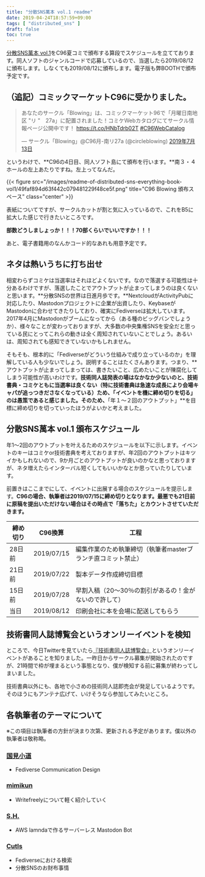 ```yaml
---
title: "分散SNS萬本 vol.1 readme"
date: 2019-04-24T18:57:59+09:00
tags: [ "distributed_sns" ]
draft: false
toc: true
---
```


[分散SNS萬本 vol.1](https://connpass.com/event/115011/)をC96夏コミで頒布する算段でスケジュールを立てております。同人ソフトのジャンルコードで応募しているので、当選したら2019/08/12に頒布します。しなくても2019/08/12に頒布します。電子版も弊BOOTHで頒布予定です。

## （追記）コミックマーケットC96に受かりました。

<blockquote class="twitter-tweet" data-cards="hidden" data-lang="ja"><p lang="ja" dir="ltr">あなたのサークル「Blowing」は、コミックマーケット96で「月曜日南地区 &quot;リ &quot;　27a」に配置されました！コミケWebカタログにてサークル情報ページ公開中です！ <a href="https://t.co/HNbTdrb02T">https://t.co/HNbTdrb02T</a> <a href="https://twitter.com/hashtag/C96WebCatalog?src=hash&amp;ref_src=twsrc%5Etfw">#C96WebCatalog</a></p>&mdash; サークル「Blowing」@C96月-南リ27a (@circleblowing) <a href="https://twitter.com/circleblowing/status/1149850385030373377?ref_src=twsrc%5Etfw">2019年7月13日</a></blockquote>
<script async src="https://platform.twitter.com/widgets.js" charset="utf-8"></script>
というわけで、**C96の4日目、同人ソフト島にて頒布を行います。**南３・４ホールの左上あたりですね。左上ってなんだ。

{{< figure src="/images/readme-of-distributed-sns-everything-book-vol1/49faf894d63f442c079481229f48ce5f.png" title="C96 Blowing 頒布スペース" class="center" >}}

表紙についてですが、サークルカットが割と気に入っているので、これをB5に拡大した感じで行きたいところです。

**部数どうしましょっか！！！70部くらいでいいですか！！！**

あと、電子書籍用のなんかコード的なあれも用意予定です。

## ネタは熱いうちに打ち出せ

相変わらずコミケは当選率はそれほどよくないです。なので落選する可能性は十分あるわけですが、落選したことでアウトプットが止まってしまうのは良くないと思います。**分散SNSの世界は日進月歩です。**NextcloudがActivityPubに対応したり、Mastodonプロジェクトに企業が出資したり、KeybaseがMastodonに合わせてきたりしており、確実にFediverseは拡大しています。2017年4月にMastodonがブームになってから（ある種のビッグバンでしょうか）、様々なことが変わっておりますが、大多数の中央集権SNSを安全だと思っている民にとってこれらの動きは全く周知されていないことでしょう。あるいは、周知されても感知できていないかもしれません。

そもそも、根本的に「Fediverseがどういう仕組みで成り立っているのか」を理解している人も少ないでしょう。説明することはたくさんあります。つまり、**アウトプットが止まってしまっては、書きたいこと、広めたいことが陳腐化してしまう可能性が高いわけです。**技術同人誌発表の場はなかなか少ないのと、技術書典・コミケともに当選率は良くない（特に技術書典は急速な成長により会場キャパが追っつきださなくなっている）ため、「イベントを機に締め切りを切る」のは愚策であると感じました。そのため、**「年１～２回のアウトプット」**を目標に締め切りを切っていったほうがよいかと考えました。

## 分散SNS萬本 vol.1 頒布スケジュール

年1～2回のアウトプットを叶えるためのスケジュールを以下に示します。イベントのキーはコミケor技術書典を考えておりますが、年2回のアウトプットはキツイかもしれないので、9か月ごとのアウトプットが良いのかなと思っておりますが、ネタ増えたらインターバル短くしてもいいかなとか思っていたりしています。

前置きはここまでにして、イベントに出展する場合のスケジュールを提示します。**C96の場合、執筆者は2019/07/15に締め切りとなります。最悪でも21日前に原稿を提出いただけない場合はその時点で「落ちた」とカウントさせていただきます。**

| 締め切り | C96換算    | 工程                                                         |
| -------- | ---------- | ------------------------------------------------------------ |
| 28日前   | 2019/07/15 | 編集作業のため執筆締切（執筆者masterブランチ直コミット禁止） |
| 21日前   | 2019/07/22 | 製本データ作成締切目標                                       |
| 15日前   | 2019/07/28 | 早割入稿（20～30％の割引があるの！金がないので許して）       |
| 当日     | 2019/08/12 | 印刷会社に本を会場に配送してもらう                           |

## 技術書同人誌博覧会というオンリーイベントを検知

ところで、今日Twitterを見ていたら[『技術書同人誌博覧会』](https://gishohaku.dev/)というオンリーイベントがあることを知りました。一昨日からサークル募集が開始されたのですが、21時間で枠が埋まるという事態となり、僕が検知する前に募集が終わってしまいました。

技術書典以外にも、各地で小さめの技術同人誌即売会が発足しているようです。そのほうにもアンテナ広げて、いけそうなら参加してみたいところ。

## 各執筆者のテーマについて

※この項目は執筆者の方針が決まり次第、更新される予定があります。僕以外の執筆者は敬称略。

### [**国見小道**](https://pl.komittee.net/kunimi53chi)

- Fediverse Communication Design

### [**mimikun**](https://mstdn.mimikun.jp/@mimikun)

- Writefreelyについて軽く紹介していく

### [**S.H.**](https://gamelinks007.net/@S_H_)

- AWS lamndaで作るサーバーレス Mastodon Bot

### [**Cutls**](https://cutls.com/@Cutls)

- Fediverseにおける検索
- 分散SNSのお財布事情